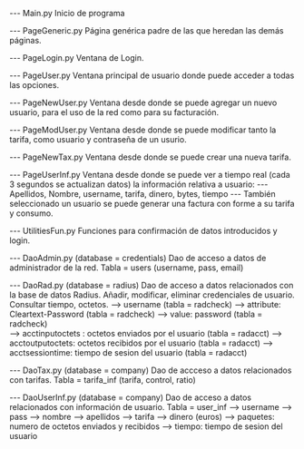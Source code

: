 
--- Main.py
    Inicio de programa
    
--- PageGeneric.py
    Página genérica padre de las que heredan las demás páginas.

--- PageLogin.py
    Ventana de Login.

--- PageUser.py
    Ventana principal de usuario donde puede acceder a todas las opciones.
    
--- PageNewUser.py
    Ventana desde donde se puede agregar un nuevo usuario, para el uso de la red como para su facturación.

--- PageModUser.py
    Ventana desde donde se puede modificar tanto la tarifa, como usuario y contraseña de un usurio.

--- PageNewTax.py
    Ventana desde donde se puede crear una nueva tarifa.

--- PageUserInf.py
    Ventana desde donde se puede ver a tiempo real (cada 3 segundos se actualizan datos) la información relativa a usuario:
    --- Apellidos, Nombre, username, tarifa, dinero, bytes, tiempo ---
    También seleccionado un usuario se puede generar una factura con forme a su tarifa y consumo.

--- UtilitiesFun.py
    Funciones para confirmación de datos introducidos y login.
    
--- DaoAdmin.py (database = credentials)
    Dao de acceso a datos de administrador de la red.
    Tabla = users (username, pass, email)

--- DaoRad.py (database = radius)
    Dao de acceso a datos relacionados con la base de datos Radius.
    Añadir, modificar, eliminar credenciales de usuario.
    Consultar tiempo, octetos.
    --> username                         (tabla = radcheck)
    --> attribute: Cleartext-Password    (tabla = radcheck)
    --> value: password                  (tabla = radcheck)                            
    --> acctinputoctets : octetos enviados por el usuario   (tabla = radacct)
    --> acctoutputoctets: octetos recibidos por el usuario  (tabla = radacct)
    --> acctsessiontime: tiempo de sesion del usuario       (tabla = radacct)

--- DaoTax.py (database = company)
    Dao de accceso a datos relacionados con tarifas.
    Tabla = tarifa_inf (tarifa, control, ratio)

--- DaoUserInf.py (database = company)
    Dao de acceso a datos relacionados con información de usuario.
    Tabla = user_inf
    --> username
    --> pass
    --> nombre
    --> apellidos
    --> tarifa
    --> dinero (euros)
    --> paquetes: numero de octetos enviados y recibidos
    --> tiempo: tiempo de sesion del usuario